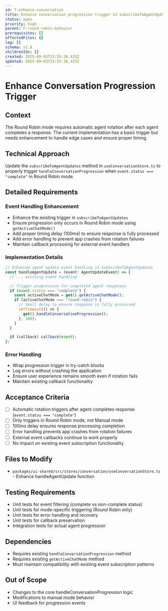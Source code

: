 ```yaml
---
id: T-enhance-conversation
title: Enhance conversation progression trigger in subscribeToAgentUpdates
status: open
priority: high
parent: F-round-robin-behavior
prerequisites: []
affectedFiles: {}
log: []
schema: v1.0
childrenIds: []
created: 2025-09-03T23:55:38.435Z
updated: 2025-09-03T23:55:38.435Z
---
```


# Enhance Conversation Progression Trigger

## Context

The Round Robin mode requires automatic agent rotation after each agent completes a response. The current implementation has a basic trigger but needs enhancement to handle edge cases and ensure proper timing.

## Technical Approach

Update the `subscribeToAgentUpdates` method in `useConversationStore.ts` to properly trigger `handleConversationProgression` when `event.status === "complete"` in Round Robin mode.

## Detailed Requirements

### Event Handling Enhancement

- Enhance the existing trigger in `subscribeToAgentUpdates`
- Ensure progression only occurs in Round Robin mode using `getActiveChatMode()`
- Add proper timing delay (100ms) to ensure response is fully processed
- Add error handling to prevent app crashes from rotation failures
- Maintain callback processing for external event handlers

### Implementation Details

```typescript
// Enhanced agent update event handling in subscribeToAgentUpdates
const handleAgentUpdate = (event: AgentUpdateEvent) => {
  // ... existing event handling

  // Trigger progression for completed agent responses
  if (event.status === "complete") {
    const activeChatMode = get().getActiveChatMode();
    if (activeChatMode === "round-robin") {
      // Small delay to ensure response is fully processed
      setTimeout(() => {
        get().handleConversationProgression();
      }, 100);
    }
  }

  if (callback) callback(event);
};
```

### Error Handling

- Wrap progression trigger in try-catch blocks
- Log errors without crashing the application
- Ensure user experience remains smooth even if rotation fails
- Maintain existing callback functionality

## Acceptance Criteria

- [ ] Automatic rotation triggers after agent completes response (`event.status === "complete"`)
- [ ] Only triggers in Round Robin mode, not Manual mode
- [ ] 100ms delay ensures response processing completion
- [ ] Error handling prevents app crashes from rotation failures
- [ ] External event callbacks continue to work properly
- [ ] No impact on existing event subscription functionality

## Files to Modify

- `packages/ui-shared/src/stores/conversation/useConversationStore.ts` - Enhance handleAgentUpdate function

## Testing Requirements

- Unit tests for event filtering (complete vs non-complete status)
- Unit tests for mode-specific triggering (Round Robin only)
- Unit tests for error handling and recovery
- Unit tests for callback preservation
- Integration tests for actual agent progression

## Dependencies

- Requires existing `handleConversationProgression` method
- Requires existing `getActiveChatMode` method
- Must maintain compatibility with existing event subscription patterns

## Out of Scope

- Changes to the core handleConversationProgression logic
- Modifications to manual mode behavior
- UI feedback for progression events
